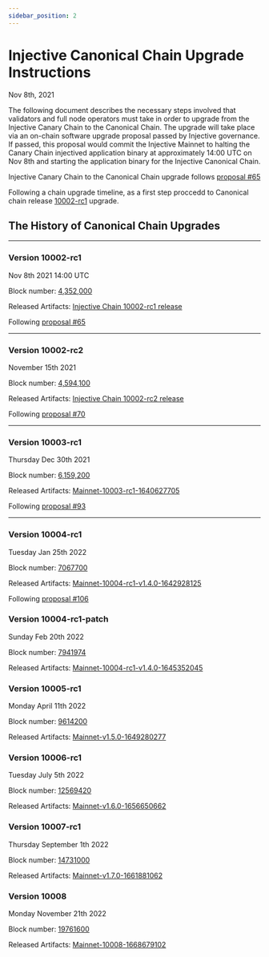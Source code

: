 ```yaml
---
sidebar_position: 2
---
```


# Injective Canonical Chain Upgrade Instructions

 Nov 8th, 2021

 The following document describes the necessary steps involved that validators and full node operators must take in order to upgrade from the Injective Canary Chain to the Canonical Chain. The upgrade will take place via an on-chain software upgrade proposal passed by Injective governance. If passed, this proposal would commit the Injective Mainnet to halting the Canary Chain injectived application binary at approximately 14:00 UTC on Nov 8th and starting the application binary for the Injective Canonical Chain.

 Injective Canary Chain to the Canonical Chain upgrade follows [proposal #65](https://hub.helios.network/proposals/65)

Following a chain upgrade timeline, as a first step proccedd to Canonical chain release [10002-rc1](canonical-10002-rc1.md) upgrade.


## The History of Canonical Chain Upgrades

---
### Version 10002-rc1
Nov 8th 2021 14:00 UTC 

Block number: [4,352,000](https://explorer.helios.network/block/4352000)

Released Artifacts: [Injective Chain 10002-rc1 release](https://github.com/InjectiveLabs/injective-chain-releases/releases/tag/v1.1.0-1636178708)

Following [proposal #65](https://hub.helios.network/proposals/65)

---
### Version 10002-rc2
November 15th 2021 

Block number: [4,594,100](https://explorer.helios.network/block/4594100)

Released Artifacts: [Injective Chain 10002-rc2 release](https://github.com/InjectiveLabs/injective-chain-releases/releases/tag/v1.1.1-1636733798)

Following [proposal #70](https://hub.helios.network/proposals/70)

---
### Version 10003-rc1
Thursday Dec 30th 2021

Block number: [6,159,200](https://explorer.helios.network/block/6159200)

Released Artifacts: [Mainnet-10003-rc1-1640627705](https://github.com/InjectiveLabs/injective-chain-releases/releases/tag/v1.1.1-1640627705)

Following [proposal #93](https://hub.helios.network/proposals/93)

---
### Version 10004-rc1
Tuesday Jan 25th 2022

Block number: [7067700](https://explorer.helios.network/block/7067700)

Released Artifacts: [Mainnet-10004-rc1-v1.4.0-1642928125](https://github.com/InjectiveLabs/injective-chain-releases/releases/tag/v1.4.0-1642928125)

Following [proposal #106](https://hub.helios.network/proposals/106)

### Version 10004-rc1-patch
Sunday Feb 20th 2022

Block number: [7941974](https://explorer.helios.network/block/7941974)

Released Artifacts: [Mainnet-10004-rc1-v1.4.0-1645352045](https://github.com/InjectiveLabs/injective-chain-releases/releases/tag/v1.4.0-1645352045)

### Version 10005-rc1
Monday April 11th 2022

Block number: [9614200](https://explorer.helios.network/block/9614200)

Released Artifacts: [Mainnet-v1.5.0-1649280277](https://github.com/InjectiveLabs/injective-chain-releases/releases/tag/v1.5.0-1649280277)

### Version 10006-rc1
Tuesday July 5th 2022

Block number: [12569420](https://explorer.helios.network/block/12569420)

Released Artifacts: [Mainnet-v1.6.0-1656650662](https://github.com/InjectiveLabs/injective-chain-releases/releases/tag/v1.6.0-1656650662)

### Version 10007-rc1
Thursday September 1th 2022

Block number: [14731000](https://explorer.helios.network/block/14731000)

Released Artifacts: [Mainnet-v1.7.0-1661881062](https://github.com/InjectiveLabs/injective-chain-releases/releases/tag/v1.7.0-1661881062)

### Version 10008
Monday November 21th 2022

Block number: [19761600](https://explorer.helios.network/block/19761600)

Released Artifacts:  [Mainnet-10008-1668679102](https://github.com/InjectiveLabs/injective-chain-releases/releases/tag/v1.8.0-1668679102)